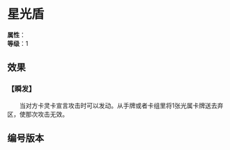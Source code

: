 <script setup>
let list = [
    { number: "SP01-014", url: "/packs/SP01" }
]
</script>

# 星光盾

**属性**：<CardAttribute text="光"/><br>
**等级**：1

## 效果

### 【瞬发】

&emsp;&emsp;当对方卡灵卡宣言攻击时可以发动。从手牌或者卡组里将1张光属卡牌送去弃区，使那次攻击无效。

## 编号版本

<CardNumberBox :list="list"/>